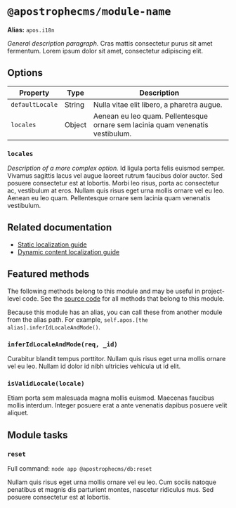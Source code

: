 # `@apostrophecms/module-name`

**Alias:** `apos.i18n`

*General description paragraph.* Cras mattis consectetur purus sit amet fermentum. Lorem ipsum dolor sit amet, consectetur adipiscing elit.

## Options

|  Property | Type | Description |
|---|---|---|
|`defaultLocale` | String | Nulla vitae elit libero, a pharetra augue. |
|`locales` | Object | Aenean eu leo quam. Pellentesque ornare sem lacinia quam venenatis vestibulum. |

### `locales`

*Description of a more complex option.* Id ligula porta felis euismod semper. Vivamus sagittis lacus vel augue laoreet rutrum faucibus dolor auctor. Sed posuere consectetur est at lobortis. Morbi leo risus, porta ac consectetur ac, vestibulum at eros. Nullam quis risus eget urna mollis ornare vel eu leo. Aenean eu leo quam. Pellentesque ornare sem lacinia quam venenatis vestibulum.

## Related documentation

- [Static localization guide](/guide/localization/static.md)
- [Dynamic content localization guide](/guide/localization/dynamic.md)

## Featured methods

The following methods belong to this module and may be useful in project-level code. See the [source code](https://github.com/apostrophecms/apostrophe/blob/main/modules/%40apostrophecms/i18n/index.js) for all methods that belong to this module.
<!-- Some are used within the module and would just create noise here. -->

Because this module has an alias, you can call these from another module from the alias path. For example, `self.apos.[the alias].inferIdLocaleAndMode()`.

### `inferIdLocaleAndMode(req, _id)`

Curabitur blandit tempus porttitor. Nullam quis risus eget urna mollis ornare vel eu leo. Nullam id dolor id nibh ultricies vehicula ut id elit.

### `isValidLocale(locale)`

Etiam porta sem malesuada magna mollis euismod. Maecenas faucibus mollis interdum. Integer posuere erat a ante venenatis dapibus posuere velit aliquet.

## Module tasks

### `reset`

Full command: `node app @apostrophecms/db:reset`

Nullam quis risus eget urna mollis ornare vel eu leo. Cum sociis natoque penatibus et magnis dis parturient montes, nascetur ridiculus mus. Sed posuere consectetur est at lobortis.
